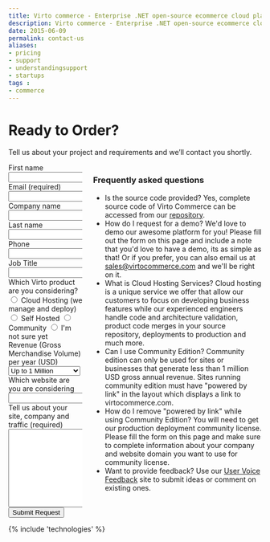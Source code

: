 ```yaml
---
title: Virto commerce - Enterprise .NET open-source ecommerce cloud platform. Request Services
description: Virto commerce - Enterprise .NET open-source ecommerce cloud platform. Request Services
date: 2015-06-09
permalink: contact-us
aliases: 
- pricing
- support
- understandingsupport
- startups
tags : 
- commerce
---
```

<div class="roadmap __responsive">
	<h1 class="head-title">Ready to Order?</h1>
	<p class="text">Tell us about your project and requirements and we’ll contact you shortly.</p>
	<div class="columns">
		<div class="column">
			<div class="block">
				<form action="{{ '/contact' | absolute_url }}" method="post">
					<input id="Contact[Subject]" type="hidden" name="Contact[Subject]" value="Contact Us" />
					<input id="Contact[RedirectUrl]" type="hidden" name="Contact[RedirectUrl]" value="{{ '~/thank-you' }}" />
					<div class="column">
						<div class="control-group">
							<label for="FullName">First name</label>
							<input id="Contact[FirstName]" type="text" name="Contact[FirstName]" class="form-input" required="required" />
						</div>
						<div class="control-group">
							<label for="Email">Email (required)</label>
							<input id="Contact[Email]" type="text" name="Contact[Email]" class="form-input" required="required" />
						</div>
						<div class="control-group">
							<label for="CompanyName">Company name</label>
							<input id="Contact[CompanyName]" type="text" name="Contact[CompanyName]" class="form-input" />
						</div>						
					</div>
					<div class="column">
						<div class="control-group">
							<label for="LastName">Last name</label>
							<input id="Contact[LastName]" type="text" name="Contact[LastName]" class="form-input" required="required" />
						</div>		
						<div class="control-group">
							<label for="Phone">Phone</label>
							<input id="Contact[Phone]" type="text" name="Contact[Phone]" class="form-input" />
						</div>
						<div class="control-group">
							<label for="JobTitle">Job Title</label>
							<input id="Contact[JobTitle]" type="text" name="Contact[JobTitle]" class="form-input" required="required" />
						</div>														
					</div>
					<div class="control-group">
						<label for="SoftwareType">Which Virto product are you considering?</label>
						<label><input id="Contact[SoftwareType][CloudHosting]" name="Contact[SoftwareType]" type="radio" value="Cloud Hosting" /> Cloud Hosting (we manage and deploy)</label>
						<label><input id="Contact[SoftwareType][SelfHosted]" name="Contact[SoftwareType]" type="radio" value="Self Hosted" /> Self Hosted</label>
						<label><input id="Contact[SoftwareType][Community]" name="Contact[SoftwareType]" type="radio" value="Community" /> Community</label>
						<label><input id="Contact[SoftwareType][NotSure]" name="Contact[SoftwareType]" type="radio" value="Not Sure" /> I'm not sure yet</label>
					</div>
					<div class="control-group">
						<label for="Revenue">Revenue (Gross Merchandise Volume) per year (USD)</label>
						<select id="Contact[Revenue]" name="Contact[Revenue]" type="text" class="form-input">
							<option value="1m" selected>Up to 1 Million</option>
							<option value="5m">1 - 5 Million</option>
							<option value="10m">5 - 10 Million</option>
							<option value="25m">10 - 25 Million</option>
							<option value="MoreThan25m">More than 25 Million</option>
						</select>
					</div>
					<div class="control-group">
						<label for="web">Which website are you are considering</label>
						<input id="Contact[Website]" type="text" name="Contact[Website]" class="form-input" />
					</div>
					<div class="control-group">
						<label for="Message">Tell us about your site, company and traffic (required)</label>
						<textarea id="Contact[Message]" rows="10" cols="30" name="Contact[Message]" class="form-text" required="required"></textarea>
					</div>
					<div class="control-group">
						<button type="submit" class="button fill">Submit Request</button>
					</div>
				</form>
			</div>
		</div>
		<div class="column">
			<div class="block">
				<h3>Frequently asked questions</h3>
				<ul class="list">
					<li>
						<span class="title">Is the source code provided?</span>
						<span class="descr">Yes, complete source code of Virto Commerce can be accessed from our <a href="https://virtocommerce.com/try-now-download">repository</a>.</span>
					</li>
					<li>
						<span class="title">How do I request for a demo?</span>
						<span class="descr">We'd love to demo our awesome platform for you! Please fill out the form on this page and include a note that you'd love to have a demo, 
						its as simple as that! Or if you prefer, you can also email us at <a href="mailto:sales@virtocommerce.com">sales@virtocommerce.com</a> and we'll be right on it.</span>
					</li>
					<li>
						<span class="title">What is Cloud Hosting Services?</span>
						<span class="descr">Cloud hosting is a unique service we offer that allow our customers to focus on developing business features while our experienced engineers handle code and architecture validation, product code merges  in your source repository, deployments to production and much more.</span>
					</li>
					<li>
						<span class="title">Can I use Community Edition?</span>
						<span class="descr">Community edition can only be used for sites or businesses that generate less than 1 million USD gross annual revenue. Sites running community edition must have "powered by link" in the layout which displays a link to virtocommerce.com.</span>
					</li>
					<li>
						<span class="title">How do I remove "powered by link" while using Community Edition?</span>
						<span class="descr">You will need to get our production deployment community license. Please fill the form on this page and make sure to complete information about your company and website domain you want to use for community license.</span>
					</li>
                    	<li>
							<span class="title">Want to provide feedback?</span>
							<span class="descr">Use our <a href="https://virtocommerce.uservoice.com" rel="nofollow" target="_blank">User Voice Feedback</a> site to submit ideas or comment on existing ones.</span>
						</li>
				</ul>
			</div>
		</div>
	</div> 
</div>
{% include 'technologies' %}